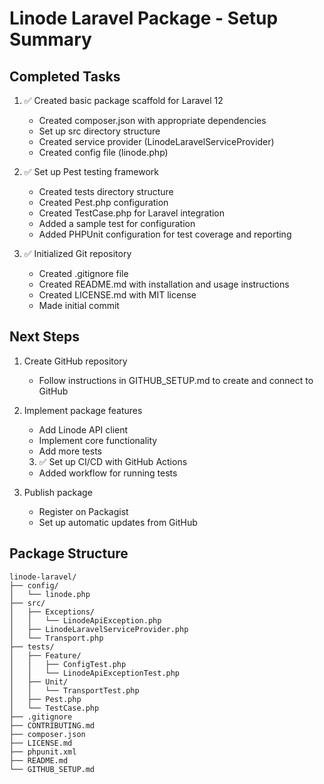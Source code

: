 # Linode Laravel Package - Setup Summary

## Completed Tasks

1. ✅ Created basic package scaffold for Laravel 12
   - Created composer.json with appropriate dependencies
   - Set up src directory structure
   - Created service provider (LinodeLaravelServiceProvider)
   - Created config file (linode.php)

2. ✅ Set up Pest testing framework
   - Created tests directory structure
   - Created Pest.php configuration
   - Created TestCase.php for Laravel integration
   - Added a sample test for configuration
   - Added PHPUnit configuration for test coverage and reporting

3. ✅ Initialized Git repository
   - Created .gitignore file
   - Created README.md with installation and usage instructions
   - Created LICENSE.md with MIT license
   - Made initial commit

## Next Steps

1. Create GitHub repository
   - Follow instructions in GITHUB_SETUP.md to create and connect to GitHub

2. Implement package features
   - Add Linode API client
   - Implement core functionality
   - Add more tests

   3. ✅ Set up CI/CD with GitHub Actions
   - Added workflow for running tests

4. Publish package
   - Register on Packagist
   - Set up automatic updates from GitHub

## Package Structure

```
linode-laravel/
├── config/
│   └── linode.php
├── src/
│   ├── Exceptions/
│   │   └── LinodeApiException.php
│   ├── LinodeLaravelServiceProvider.php
│   └── Transport.php
├── tests/
│   ├── Feature/
│   │   ├── ConfigTest.php
│   │   └── LinodeApiExceptionTest.php
│   ├── Unit/
│   │   └── TransportTest.php
│   ├── Pest.php
│   └── TestCase.php
├── .gitignore
├── CONTRIBUTING.md
├── composer.json
├── LICENSE.md
├── phpunit.xml
├── README.md
└── GITHUB_SETUP.md
```
